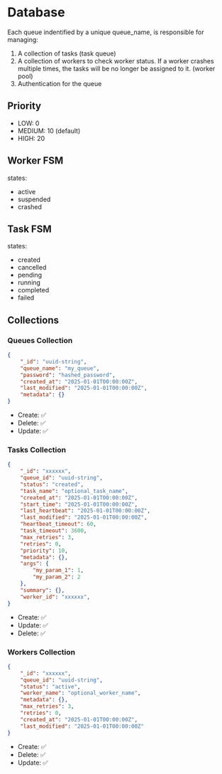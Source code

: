 # Database

Each queue indentified by a unique queue_name, is responsible for managing:

1. A collection of tasks (task queue)
2. A collection of workers to check worker status. If a worker crashes multiple times, the tasks will be no longer be assigned to it. (worker pool)
3. Authentication for the queue

## Priority

- LOW: 0
- MEDIUM: 10  (default)
- HIGH: 20

## Worker FSM

states:

- active
- suspended
- crashed

## Task FSM

states:

- created
- cancelled
- pending
- running
- completed
- failed

## Collections

### Queues Collection

```json
{
    "_id": "uuid-string",
    "queue_name": "my_queue",
    "password": "hashed_password",
    "created_at": "2025-01-01T00:00:00Z",
    "last_modified": "2025-01-01T00:00:00Z",
    "metadata": {}
}
```

- Create: ✅
- Delete: ✅
- Update: ✅

### Tasks Collection

```json
{
    "_id": "xxxxxx",
    "queue_id": "uuid-string",
    "status": "created",
    "task_name": "optional_task_name",
    "created_at": "2025-01-01T00:00:00Z",
    "start_time": "2025-01-01T00:00:00Z",
    "last_heartbeat": "2025-01-01T00:00:00Z",
    "last_modified": "2025-01-01T00:00:00Z",
    "heartbeat_timeout": 60,
    "task_timeout": 3600,
    "max_retries": 3,
    "retries": 0,
    "priority": 10,
    "metadata": {},
    "args": {
        "my_param_1": 1,
        "my_param_2": 2
    },
    "summary": {},
    "worker_id": "xxxxxx",
}
```

- Create: ✅
- Update: ✅
- Delete: ✅

### Workers Collection

```json
{
    "_id": "xxxxxx",
    "queue_id": "uuid-string",
    "status": "active",
    "worker_name": "optional_worker_name",
    "metadata": {},
    "max_retries": 3,
    "retries": 0,
    "created_at": "2025-01-01T00:00:00Z",
    "last_modified": "2025-01-01T00:00:00Z"
}
```

- Create: ✅
- Delete: ✅
- Update: ✅
